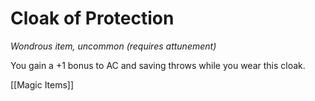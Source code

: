 # Cloak of Protection

*Wondrous item, uncommon (requires attunement)*

You gain a +1 bonus to AC and saving throws while you wear this cloak.


[[Magic Items]]